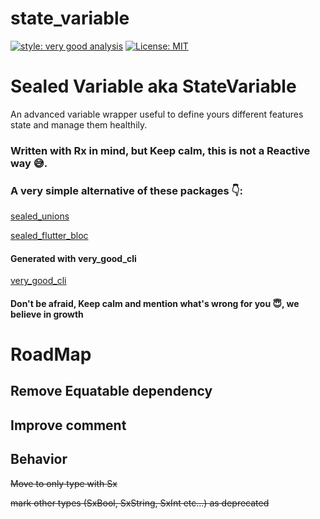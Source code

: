 # state_variable

[![style: very good analysis][very_good_analysis_badge]][very_good_analysis_link]
[![License: MIT][license_badge]][license_link]

# Sealed Variable aka StateVariable

An advanced variable wrapper useful to define yours different features state
and manage them healthily.

### Written with Rx in mind, but Keep calm, this is not a Reactive way 😅.

### A very simple alternative of these packages 👇:

[sealed_unions](https://pub.dev/packages/sealed_unions)

[sealed_flutter_bloc](https://pub.dev/packages/sealed_flutter_bloc)

#### Generated with very_good_cli

[very_good_cli](https://pub.dev/packages/very_good_cli)

#### Don't be afraid, Keep calm and mention what's wrong for you 😇, we believe in growth


[license_badge]: https://img.shields.io/badge/license-MIT-blue.svg
[license_link]: https://opensource.org/licenses/MIT
[very_good_analysis_badge]: https://img.shields.io/badge/style-very_good_analysis-B22C89.svg
[very_good_analysis_link]: https://pub.dev/packages/very_good_analysis

# RoadMap

## Remove Equatable dependency

## Improve comment

## Behavior

~~Move to only type with Sx~~

~~mark other types (SxBool, SxString, SxInt etc...) as deprecated~~
